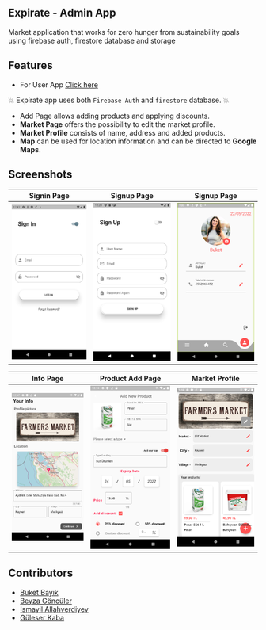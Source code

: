 ## Expirate - Admin App

Market application that works for zero hunger from sustainability goals using firebase auth, firestore database and storage

## Features
* For User App [Click here](https://github.com/UNIGIBBS/Expirate-User_app)

:boom: Expirate app uses both `Firebase Auth` and `firestore` database. :boom:
* Add Page allows adding products and applying discounts.
* **Market Page** offers the possibility to edit the market profile.
* **Market Profile** consists of name, address and added products.
* **Map** can be used for location information and can be directed to **Google Maps**.



## Screenshots

Signin Page                |  Signup Page              | Signup Page               
:-------------------------:|:-------------------------:|:-------------------------:
![](https://github.com/UNIGIBBS/Expirate-Admin_App/blob/master/images/Sign%20In%20Page.png?raw=true)|![](https://github.com/UNIGIBBS/Expirate-Admin_App/blob/master/images/Sign%20Up%20Page.png?raw=true)|![](https://github.com/UNIGIBBS/Expirate-Admin_App/blob/master/images/Profile%20Page.png?raw=true)|


Info Page                  | Product Add Page          | Market Profile            
:-------------------------:|:-------------------------:|:-------------------------:
![](https://github.com/UNIGIBBS/Expirate-Admin_App/blob/master/images/Info%20Page.png?raw=true)|![](https://github.com/UNIGIBBS/Expirate-Admin_App/blob/master/images/Product%20Add%20Page.png?raw=true)|![](https://github.com/UNIGIBBS/Expirate-Admin_App/blob/master/images/Market%20Profile.png?raw=true)|

## Contributors
* [Buket Bayık](https://github.com/buketbyk)
* [Beyza Göncüler](https://github.com/BeyzaGonculer)
* [Ismayil Allahverdiyev](https://github.com/ismayil-allahverdiyev)
* [Güleser Kaba](https://github.com/guleserkaba)









